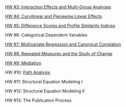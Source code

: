 [HW #3: Interaction Effects and Multi-Group Analyses](hw/hw3.html)

[HW #4: Curvilinear and Piecewise Linear Effects](hw/hw4.html)

[HW #5: Difference Scores and Profile Similarity Indices](hw/hw5.html)

HW #6: Categorical Dependent Variables

[HW #7: Multivariate Regression and Canonical Correlation](hw/hw7.html)

[HW #8: Repeated Measures and the Study of Change](hw/hw8.html)

[HW #9: Mediation](hw/hw9.html)

HW #10: [Path Analysis](hw/hw10.html)

HW #11: Structural Equation Modeling I

HW #12: Structural Equation Modeling II

HW #13: The Publication Process